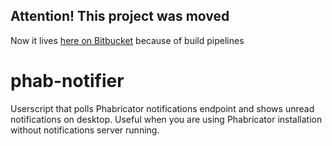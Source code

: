 ## Attention! This project was moved
Now it lives [here on Bitbucket](https://bitbucket.org/vbelozyorov/phab-notifier) because of build pipelines

# phab-notifier
Userscript that polls Phabricator notifications endpoint and shows unread notifications on desktop. Useful when you are using Phabricator installation without notifications server running.
